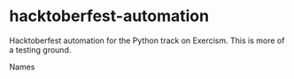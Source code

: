 # hacktoberfest-automation
Hacktoberfest automation for the Python track on Exercism. This is more of a testing ground.

Names